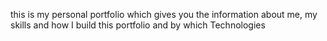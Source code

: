 this is my personal portfolio which gives you the information about me, my skills and how I build this portfolio and by which Technologies
